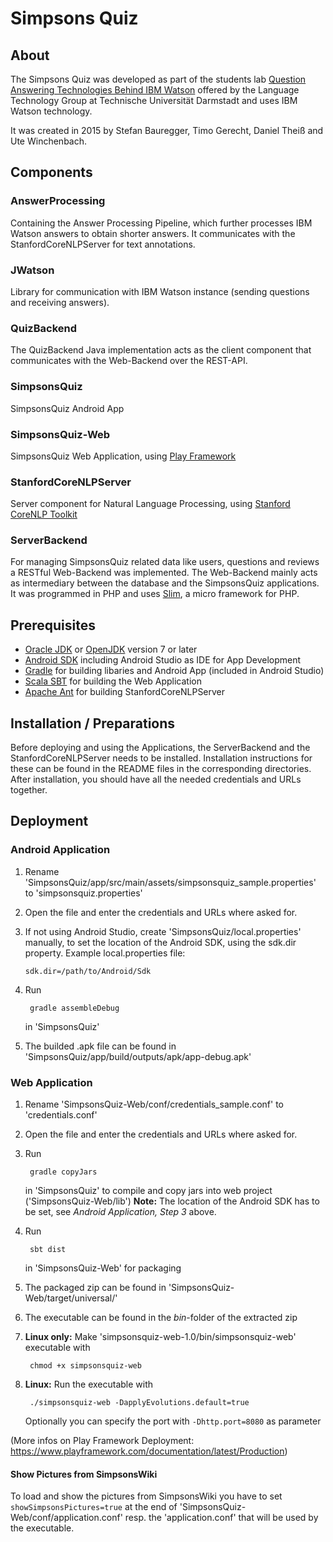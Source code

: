 # Simpsons Quiz

## About

The Simpsons Quiz was developed as part of the students lab [Question Answering Technologies Behind IBM Watson](https://www.lt.informatik.tu-darmstadt.de/de/teaching/lectures-and-classes/summer-term-2015/question-answering-technologies-behind-ibm-watson/)
offered by the Language Technology Group at Technische Universität Darmstadt and uses IBM Watson technology.

It was created in 2015 by Stefan Bauregger, Timo Gerecht, Daniel Theiß and Ute Winchenbach.

## Components

### AnswerProcessing
Containing the Answer Processing Pipeline, which further processes IBM Watson answers to obtain shorter answers. It communicates with the StanfordCoreNLPServer for text annotations.

### JWatson
Library for communication with IBM Watson instance (sending questions and receiving answers).

### QuizBackend
The QuizBackend Java implementation acts as the client component that communicates with the Web-Backend over the
REST-API.

### SimpsonsQuiz
SimpsonsQuiz Android App

### SimpsonsQuiz-Web
SimpsonsQuiz Web Application, using [Play Framework](https://www.playframework.com/)

### StanfordCoreNLPServer
Server component for Natural Language Processing, using [Stanford CoreNLP Toolkit](http://nlp.stanford.edu/software/corenlp.shtml)

### ServerBackend
For managing SimpsonsQuiz related data like users, questions and reviews a RESTful Web-Backend was implemented.
The Web-Backend mainly acts as intermediary between the database and the SimpsonsQuiz applications. It was programmed in
PHP and uses [Slim](http://www.slimframework.com/), a micro framework for PHP.

## Prerequisites
* [Oracle JDK](http://www.oracle.com/technetwork/java/javase/downloads/index.html) or [OpenJDK](http://openjdk.java.net/install/) version 7 or later
* [Android SDK](https://developer.android.com/sdk/index.html) including Android Studio as IDE for App Development
* [Gradle](http://gradle.org/) for building libaries and Android App (included in Android Studio)
* [Scala SBT](http://www.scala-sbt.org/) for building the Web Application
* [Apache Ant](http://ant.apache.org) for building StanfordCoreNLPServer

## Installation / Preparations

Before deploying and using the Applications, the ServerBackend and the StanfordCoreNLPServer needs to be installed.
Installation instructions for these can be found in the README files in the corresponding directories.
After installation, you should have all the needed credentials and URLs together.

## Deployment

### Android Application

1. Rename 'SimpsonsQuiz/app/src/main/assets/simpsonsquiz_sample.properties' to 'simpsonsquiz.properties'
2. Open the file and enter the credentials and URLs where asked for.
3. If not using Android Studio, create 'SimpsonsQuiz/local.properties' manually, to set the location of the Android SDK, using the sdk.dir property.
   Example local.properties file:

	```
	sdk.dir=/path/to/Android/Sdk
	```
4. Run

   ```shell
	gradle assembleDebug
   ```
   
   in 'SimpsonsQuiz'
5. The builded .apk file can be found in 'SimpsonsQuiz/app/build/outputs/apk/app-debug.apk'

### Web Application

1. Rename 'SimpsonsQuiz-Web/conf/credentials_sample.conf' to 'credentials.conf'
2. Open the file and enter the credentials and URLs where asked for.
3. Run

   ```shell
	gradle copyJars
   ```
   
   in 'SimpsonsQuiz' to compile and copy jars into web project ('SimpsonsQuiz-Web/lib')
   **Note:** The location of the Android SDK has to be set, see *Android Application, Step 3* above.
4. Run

   ```shell
	sbt dist
   ```
   
   in 'SimpsonsQuiz-Web' for packaging
5. The packaged zip can be found in 'SimpsonsQuiz-Web/target/universal/'
6. The executable can be found in the _bin_-folder of the extracted zip

7. **Linux only:** Make 'simpsonsquiz-web-1.0/bin/simpsonsquiz-web' executable with
   ```shell
   	chmod +x simpsonsquiz-web
   ```
8. **Linux:** Run the executable with
   ```shell
	./simpsonsquiz-web -DapplyEvolutions.default=true
   ```

   Optionally you can specify the port with `-Dhttp.port=8080` as parameter

(More infos on Play Framework Deployment: https://www.playframework.com/documentation/latest/Production)

#### Show Pictures from SimpsonsWiki
To load and show the pictures from SimpsonsWiki you have to set `showSimpsonsPictures=true` at the end of 'SimpsonsQuiz-Web/conf/application.conf' resp. the 'application.conf' that will be used by the executable. 

